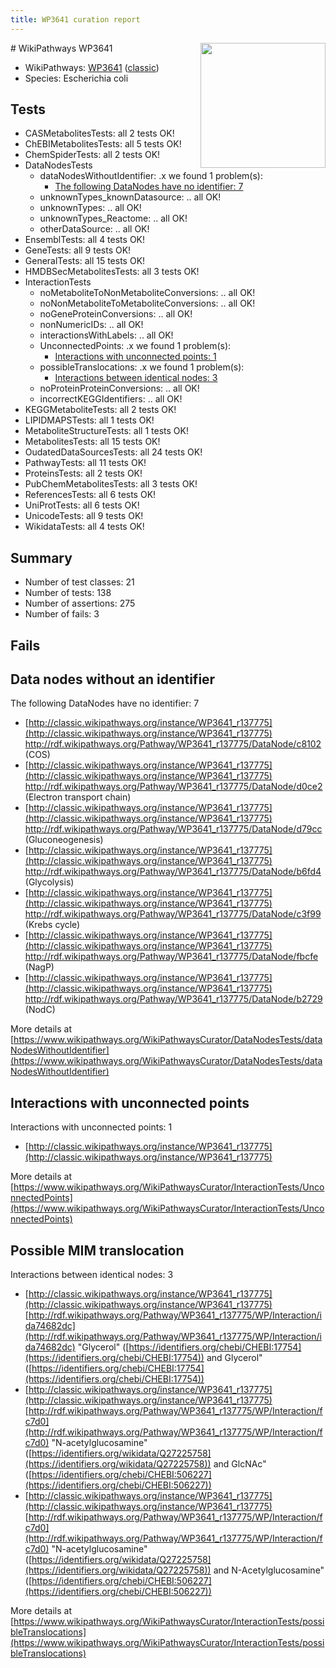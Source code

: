 ```yaml
---
title: WP3641 curation report
---
```


<img style="float: right; width: 200px" src="https://upload.wikimedia.org/wikipedia/commons/thumb/8/83/Wplogo_with_text_500.png/640px-Wplogo_with_text_500.png" />
# WikiPathways WP3641

* WikiPathways: [WP3641](https://wikipathways.org/pathways/WP3641) ([classic](https://classic.wikipathways.org/instance/WP3641))
* Species: Escherichia coli
## Tests
* CASMetabolitesTests: all 2 tests OK!
* ChEBIMetabolitesTests: all 5 tests OK!
* ChemSpiderTests: all 2 tests OK!
* DataNodesTests
    * dataNodesWithoutIdentifier: .x we found 1 problem(s):
        * [The following DataNodes have no identifier: 7](#d2d32fa6)
    * unknownTypes_knownDatasource: .. all OK!
    * unknownTypes: .. all OK!
    * unknownTypes_Reactome: .. all OK!
    * otherDataSource: .. all OK!
* EnsemblTests: all 4 tests OK!
* GeneTests: all 9 tests OK!
* GeneralTests: all 15 tests OK!
* HMDBSecMetabolitesTests: all 3 tests OK!
* InteractionTests
    * noMetaboliteToNonMetaboliteConversions: .. all OK!
    * noNonMetaboliteToMetaboliteConversions: .. all OK!
    * noGeneProteinConversions: .. all OK!
    * nonNumericIDs: .. all OK!
    * interactionsWithLabels: .. all OK!
    * UnconnectedPoints: .x we found 1 problem(s):
        * [Interactions with unconnected points: 1](#35a61ad9)
    * possibleTranslocations: .x we found 1 problem(s):
        * [Interactions between identical nodes: 3](#1c118208)
    * noProteinProteinConversions: .. all OK!
    * incorrectKEGGIdentifiers: .. all OK!
* KEGGMetaboliteTests: all 2 tests OK!
* LIPIDMAPSTests: all 1 tests OK!
* MetaboliteStructureTests: all 1 tests OK!
* MetabolitesTests: all 15 tests OK!
* OudatedDataSourcesTests: all 24 tests OK!
* PathwayTests: all 11 tests OK!
* ProteinsTests: all 2 tests OK!
* PubChemMetabolitesTests: all 3 tests OK!
* ReferencesTests: all 6 tests OK!
* UniProtTests: all 6 tests OK!
* UnicodeTests: all 9 tests OK!
* WikidataTests: all 4 tests OK!


## Summary

* Number of test classes: 21
* Number of tests: 138
* Number of assertions: 275
* Number of fails: 3

## Fails

<a name="d2d32fa6" />

## Data nodes without an identifier

The following DataNodes have no identifier: 7

* [http://classic.wikipathways.org/instance/WP3641_r137775](http://classic.wikipathways.org/instance/WP3641_r137775) http://rdf.wikipathways.org/Pathway/WP3641_r137775/DataNode/c8102 (COS)
* [http://classic.wikipathways.org/instance/WP3641_r137775](http://classic.wikipathways.org/instance/WP3641_r137775) http://rdf.wikipathways.org/Pathway/WP3641_r137775/DataNode/d0ce2 (Electron transport 
chain)
* [http://classic.wikipathways.org/instance/WP3641_r137775](http://classic.wikipathways.org/instance/WP3641_r137775) http://rdf.wikipathways.org/Pathway/WP3641_r137775/DataNode/d79cc (Gluconeogenesis)
* [http://classic.wikipathways.org/instance/WP3641_r137775](http://classic.wikipathways.org/instance/WP3641_r137775) http://rdf.wikipathways.org/Pathway/WP3641_r137775/DataNode/b6fd4 (Glycolysis)
* [http://classic.wikipathways.org/instance/WP3641_r137775](http://classic.wikipathways.org/instance/WP3641_r137775) http://rdf.wikipathways.org/Pathway/WP3641_r137775/DataNode/c3f99 (Krebs cycle)
* [http://classic.wikipathways.org/instance/WP3641_r137775](http://classic.wikipathways.org/instance/WP3641_r137775) http://rdf.wikipathways.org/Pathway/WP3641_r137775/DataNode/fbcfe (NagP)
* [http://classic.wikipathways.org/instance/WP3641_r137775](http://classic.wikipathways.org/instance/WP3641_r137775) http://rdf.wikipathways.org/Pathway/WP3641_r137775/DataNode/b2729 (NodC)


More details at [https://www.wikipathways.org/WikiPathwaysCurator/DataNodesTests/dataNodesWithoutIdentifier](https://www.wikipathways.org/WikiPathwaysCurator/DataNodesTests/dataNodesWithoutIdentifier)

<a name="35a61ad9" />

## Interactions with unconnected points

Interactions with unconnected points: 1

* [http://classic.wikipathways.org/instance/WP3641_r137775](http://classic.wikipathways.org/instance/WP3641_r137775)


More details at [https://www.wikipathways.org/WikiPathwaysCurator/InteractionTests/UnconnectedPoints](https://www.wikipathways.org/WikiPathwaysCurator/InteractionTests/UnconnectedPoints)

<a name="1c118208" />

## Possible MIM translocation

Interactions between identical nodes: 3

* [http://classic.wikipathways.org/instance/WP3641_r137775](http://classic.wikipathways.org/instance/WP3641_r137775) [http://rdf.wikipathways.org/Pathway/WP3641_r137775/WP/Interaction/ida74682dc](http://rdf.wikipathways.org/Pathway/WP3641_r137775/WP/Interaction/ida74682dc) "Glycerol" ([https://identifiers.org/chebi/CHEBI:17754](https://identifiers.org/chebi/CHEBI:17754)) and 
Glycerol" ([https://identifiers.org/chebi/CHEBI:17754](https://identifiers.org/chebi/CHEBI:17754))
* [http://classic.wikipathways.org/instance/WP3641_r137775](http://classic.wikipathways.org/instance/WP3641_r137775) [http://rdf.wikipathways.org/Pathway/WP3641_r137775/WP/Interaction/fc7d0](http://rdf.wikipathways.org/Pathway/WP3641_r137775/WP/Interaction/fc7d0) "N-acetylglucosamine" ([https://identifiers.org/wikidata/Q27225758](https://identifiers.org/wikidata/Q27225758)) and 
GlcNAc" ([https://identifiers.org/chebi/CHEBI:506227](https://identifiers.org/chebi/CHEBI:506227))
* [http://classic.wikipathways.org/instance/WP3641_r137775](http://classic.wikipathways.org/instance/WP3641_r137775) [http://rdf.wikipathways.org/Pathway/WP3641_r137775/WP/Interaction/fc7d0](http://rdf.wikipathways.org/Pathway/WP3641_r137775/WP/Interaction/fc7d0) "N-acetylglucosamine" ([https://identifiers.org/wikidata/Q27225758](https://identifiers.org/wikidata/Q27225758)) and 
N-Acetylglucosamine" ([https://identifiers.org/chebi/CHEBI:506227](https://identifiers.org/chebi/CHEBI:506227))


More details at [https://www.wikipathways.org/WikiPathwaysCurator/InteractionTests/possibleTranslocations](https://www.wikipathways.org/WikiPathwaysCurator/InteractionTests/possibleTranslocations)

